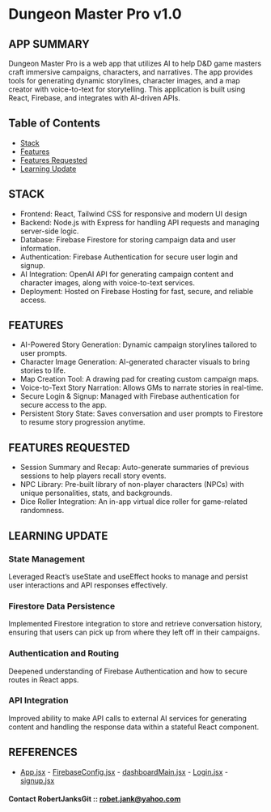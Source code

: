 # Dungeon Master Pro v1.0

## APP SUMMARY

Dungeon Master Pro is a web app that utilizes AI to help D&D game masters craft immersive campaigns, characters, and narratives. The app provides tools for generating dynamic storylines, character images, and a map creator with voice-to-text for storytelling. This application is built using React, Firebase, and integrates with AI-driven APIs.

## Table of Contents

- [Stack](https://github.com/RobertJanksGit/Dungeon-Master-Pro/blob/main/README.md#stack)
- [Features](https://github.com/RobertJanksGit/Dungeon-Master-Pro/blob/main/README.md#features)
- [Features Requested](https://github.com/RobertJanksGit/Dungeon-Master-Pro/blob/main/README.md#features-requested)
- [Learning Update](https://github.com/RobertJanksGit/Dungeon-Master-Pro/blob/main/README.md#learning-update)

## STACK

- Frontend: React, Tailwind CSS for responsive and modern UI design
- Backend: Node.js with Express for handling API requests and managing server-side logic.
- Database: Firebase Firestore for storing campaign data and user information.
- Authentication: Firebase Authentication for secure user login and signup.
- AI Integration: OpenAI API for generating campaign content and character images, along with voice-to-text services.
- Deployment: Hosted on Firebase Hosting for fast, secure, and reliable access.

## FEATURES

- AI-Powered Story Generation: Dynamic campaign storylines tailored to user prompts.
- Character Image Generation: AI-generated character visuals to bring stories to life.
- Map Creation Tool: A drawing pad for creating custom campaign maps.
- Voice-to-Text Story Narration: Allows GMs to narrate stories in real-time.
- Secure Login & Signup: Managed with Firebase authentication for secure access to the app.
- Persistent Story State: Saves conversation and user prompts to Firestore to resume story progression anytime.

## FEATURES REQUESTED

- Session Summary and Recap: Auto-generate summaries of previous sessions to help players recall story events.
- NPC Library: Pre-built library of non-player characters (NPCs) with unique personalities, stats, and backgrounds.
- Dice Roller Integration: An in-app virtual dice roller for game-related randomness.

## LEARNING UPDATE

### State Management

Leveraged React’s useState and useEffect hooks to manage and persist user interactions and API responses effectively.

### Firestore Data Persistence

Implemented Firestore integration to store and retrieve conversation history, ensuring that users can pick up from where they left off in their campaigns.

### Authentication and Routing

Deepened understanding of Firebase Authentication and how to secure routes in React apps.

### API Integration

Improved ability to make API calls to external AI services for generating content and handling the response data within a stateful React component.

## REFERENCES

- [App.jsx](https://github.com/RobertJanksGit/Dungeon-Master-Pro/blob/main/src/App.jsx) - [FirebaseConfig.jsx](https://github.com/RobertJanksGit/Dungeon-Master-Pro/blob/main/src/firebaseConfig.jsx) - [dashboardMain.jsx](https://github.com/RobertJanksGit/Dungeon-Master-Pro/blob/main/src/components/DashboardMain.jsx) - [Login.jsx](https://github.com/RobertJanksGit/Dungeon-Master-Pro/blob/main/src/pages/Login.jsx) - [signup.jsx](https://github.com/RobertJanksGit/Dungeon-Master-Pro/blob/main/src/pages/signup.jsx)

#### Contact RobertJanksGit :: robet.jank@yahoo.com
